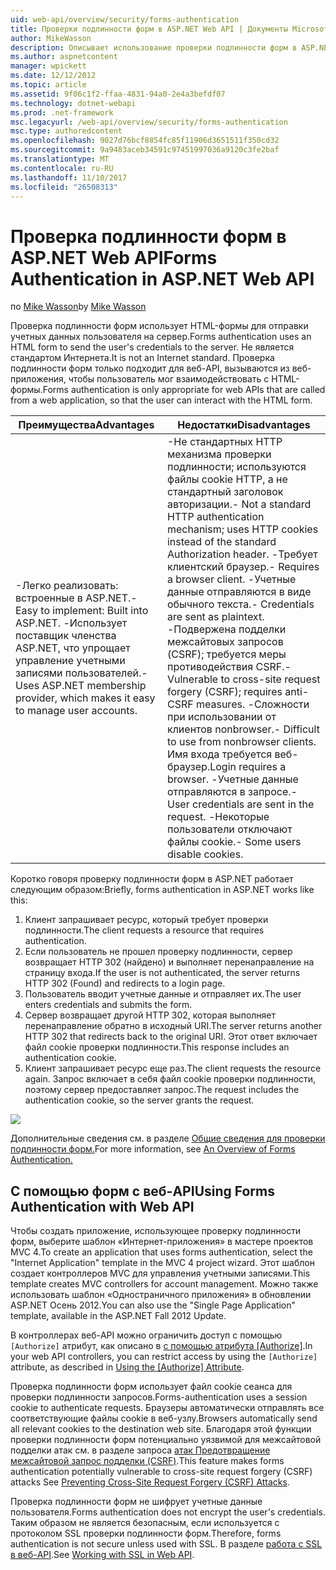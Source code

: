 ```yaml
---
uid: web-api/overview/security/forms-authentication
title: Проверки подлинности форм в ASP.NET Web API | Документы Microsoft
author: MikeWasson
description: Описывает использование проверки подлинности форм в ASP.NET Web API.
ms.author: aspnetcontent
manager: wpickett
ms.date: 12/12/2012
ms.topic: article
ms.assetid: 9f06c1f2-ffaa-4831-94a0-2e4a3befdf07
ms.technology: dotnet-webapi
ms.prod: .net-framework
msc.legacyurl: /web-api/overview/security/forms-authentication
msc.type: authoredcontent
ms.openlocfilehash: 9027d76bcf8854fc85f11906d3651511f350cd32
ms.sourcegitcommit: 9a9483aceb34591c97451997036a9120c3fe2baf
ms.translationtype: MT
ms.contentlocale: ru-RU
ms.lasthandoff: 11/10/2017
ms.locfileid: "26508313"
---
```

<a name="forms-authentication-in-aspnet-web-api"></a><span data-ttu-id="bfdcb-103">Проверка подлинности форм в ASP.NET Web API</span><span class="sxs-lookup"><span data-stu-id="bfdcb-103">Forms Authentication in ASP.NET Web API</span></span>
====================
<span data-ttu-id="bfdcb-104">по [Mike Wasson](https://github.com/MikeWasson)</span><span class="sxs-lookup"><span data-stu-id="bfdcb-104">by [Mike Wasson](https://github.com/MikeWasson)</span></span>

<span data-ttu-id="bfdcb-105">Проверка подлинности форм использует HTML-формы для отправки учетных данных пользователя на сервер.</span><span class="sxs-lookup"><span data-stu-id="bfdcb-105">Forms authentication uses an HTML form to send the user's credentials to the server.</span></span> <span data-ttu-id="bfdcb-106">Не является стандартом Интернета.</span><span class="sxs-lookup"><span data-stu-id="bfdcb-106">It is not an Internet standard.</span></span> <span data-ttu-id="bfdcb-107">Проверка подлинности форм только подходит для веб-API, вызываются из веб-приложения, чтобы пользователь мог взаимодействовать с HTML-формы.</span><span class="sxs-lookup"><span data-stu-id="bfdcb-107">Forms authentication is only appropriate for web APIs that are called from a web application, so that the user can interact with the HTML form.</span></span>

| <span data-ttu-id="bfdcb-108">Преимущества</span><span class="sxs-lookup"><span data-stu-id="bfdcb-108">Advantages</span></span> | <span data-ttu-id="bfdcb-109">Недостатки</span><span class="sxs-lookup"><span data-stu-id="bfdcb-109">Disadvantages</span></span> |
| --- | --- |
| <span data-ttu-id="bfdcb-110">-Легко реализовать: встроенные в ASP.NET.</span><span class="sxs-lookup"><span data-stu-id="bfdcb-110">- Easy to implement: Built into ASP.NET.</span></span> <span data-ttu-id="bfdcb-111">-Использует поставщик членства ASP.NET, что упрощает управление учетными записями пользователей.</span><span class="sxs-lookup"><span data-stu-id="bfdcb-111">- Uses ASP.NET membership provider, which makes it easy to manage user accounts.</span></span> | <span data-ttu-id="bfdcb-112">-Не стандартных HTTP механизма проверки подлинности; используются файлы cookie HTTP, а не стандартный заголовок авторизации.</span><span class="sxs-lookup"><span data-stu-id="bfdcb-112">- Not a standard HTTP authentication mechanism; uses HTTP cookies instead of the standard Authorization header.</span></span> <span data-ttu-id="bfdcb-113">-Требует клиентский браузер.</span><span class="sxs-lookup"><span data-stu-id="bfdcb-113">- Requires a browser client.</span></span> <span data-ttu-id="bfdcb-114">-Учетные данные отправляются в виде обычного текста.</span><span class="sxs-lookup"><span data-stu-id="bfdcb-114">- Credentials are sent as plaintext.</span></span> <span data-ttu-id="bfdcb-115">-Подвержена подделки межсайтовых запросов (CSRF); требуется меры противодействия CSRF.</span><span class="sxs-lookup"><span data-stu-id="bfdcb-115">- Vulnerable to cross-site request forgery (CSRF); requires anti-CSRF measures.</span></span> <span data-ttu-id="bfdcb-116">-Сложности при использовании от клиентов nonbrowser.</span><span class="sxs-lookup"><span data-stu-id="bfdcb-116">- Difficult to use from nonbrowser clients.</span></span> <span data-ttu-id="bfdcb-117">Имя входа требуется веб-браузер.</span><span class="sxs-lookup"><span data-stu-id="bfdcb-117">Login requires a browser.</span></span> <span data-ttu-id="bfdcb-118">-Учетные данные отправляются в запросе.</span><span class="sxs-lookup"><span data-stu-id="bfdcb-118">- User credentials are sent in the request.</span></span> <span data-ttu-id="bfdcb-119">-Некоторые пользователи отключают файлы cookie.</span><span class="sxs-lookup"><span data-stu-id="bfdcb-119">- Some users disable cookies.</span></span> |

<span data-ttu-id="bfdcb-120">Коротко говоря проверку подлинности форм в ASP.NET работает следующим образом:</span><span class="sxs-lookup"><span data-stu-id="bfdcb-120">Briefly, forms authentication in ASP.NET works like this:</span></span>

1. <span data-ttu-id="bfdcb-121">Клиент запрашивает ресурс, который требует проверки подлинности.</span><span class="sxs-lookup"><span data-stu-id="bfdcb-121">The client requests a resource that requires authentication.</span></span>
2. <span data-ttu-id="bfdcb-122">Если пользователь не прошел проверку подлинности, сервер возвращает HTTP 302 (найдено) и выполняет перенаправление на страницу входа.</span><span class="sxs-lookup"><span data-stu-id="bfdcb-122">If the user is not authenticated, the server returns HTTP 302 (Found) and redirects to a login page.</span></span>
3. <span data-ttu-id="bfdcb-123">Пользователь вводит учетные данные и отправляет их.</span><span class="sxs-lookup"><span data-stu-id="bfdcb-123">The user enters credentials and submits the form.</span></span>
4. <span data-ttu-id="bfdcb-124">Сервер возвращает другой HTTP 302, которая выполняет перенаправление обратно в исходный URI.</span><span class="sxs-lookup"><span data-stu-id="bfdcb-124">The server returns another HTTP 302 that redirects back to the original URI.</span></span> <span data-ttu-id="bfdcb-125">Этот ответ включает файл cookie проверки подлинности.</span><span class="sxs-lookup"><span data-stu-id="bfdcb-125">This response includes an authentication cookie.</span></span>
5. <span data-ttu-id="bfdcb-126">Клиент запрашивает ресурс еще раз.</span><span class="sxs-lookup"><span data-stu-id="bfdcb-126">The client requests the resource again.</span></span> <span data-ttu-id="bfdcb-127">Запрос включает в себя файл cookie проверки подлинности, поэтому сервер предоставляет запрос.</span><span class="sxs-lookup"><span data-stu-id="bfdcb-127">The request includes the authentication cookie, so the server grants the request.</span></span>

![](forms-authentication/_static/image1.png)

<span data-ttu-id="bfdcb-128">Дополнительные сведения см. в разделе [Общие сведения для проверки подлинности форм.](../../../web-forms/overview/older-versions-security/introduction/an-overview-of-forms-authentication-cs.md)</span><span class="sxs-lookup"><span data-stu-id="bfdcb-128">For more information, see [An Overview of Forms Authentication.](../../../web-forms/overview/older-versions-security/introduction/an-overview-of-forms-authentication-cs.md)</span></span>

## <a name="using-forms-authentication-with-web-api"></a><span data-ttu-id="bfdcb-129">С помощью форм с веб-API</span><span class="sxs-lookup"><span data-stu-id="bfdcb-129">Using Forms Authentication with Web API</span></span>

<span data-ttu-id="bfdcb-130">Чтобы создать приложение, использующее проверку подлинности форм, выберите шаблон «Интернет-приложения» в мастере проектов MVC 4.</span><span class="sxs-lookup"><span data-stu-id="bfdcb-130">To create an application that uses forms authentication, select the "Internet Application" template in the MVC 4 project wizard.</span></span> <span data-ttu-id="bfdcb-131">Этот шаблон создает контроллеров MVC для управления учетными записями.</span><span class="sxs-lookup"><span data-stu-id="bfdcb-131">This template creates MVC controllers for account management.</span></span> <span data-ttu-id="bfdcb-132">Можно также использовать шаблон «Одностраничного приложения» в обновлении ASP.NET Осень 2012.</span><span class="sxs-lookup"><span data-stu-id="bfdcb-132">You can also use the "Single Page Application" template, available in the ASP.NET Fall 2012 Update.</span></span>

<span data-ttu-id="bfdcb-133">В контроллерах веб-API можно ограничить доступ с помощью `[Authorize]` атрибут, как описано в [с помощью атрибута [Authorize]](authentication-and-authorization-in-aspnet-web-api.md#auth3).</span><span class="sxs-lookup"><span data-stu-id="bfdcb-133">In your web API controllers, you can restrict access by using the `[Authorize]` attribute, as described in [Using the [Authorize] Attribute](authentication-and-authorization-in-aspnet-web-api.md#auth3).</span></span>

<span data-ttu-id="bfdcb-134">Проверка подлинности форм использует файл cookie сеанса для проверки подлинности запросов.</span><span class="sxs-lookup"><span data-stu-id="bfdcb-134">Forms-authentication uses a session cookie to authenticate requests.</span></span> <span data-ttu-id="bfdcb-135">Браузеры автоматически отправлять все соответствующие файлы cookie в веб-узлу.</span><span class="sxs-lookup"><span data-stu-id="bfdcb-135">Browsers automatically send all relevant cookies to the destination web site.</span></span> <span data-ttu-id="bfdcb-136">Благодаря этой функции проверки подлинности форм потенциально уязвимой для межсайтовой подделки атак см. в разделе запроса [атак Предотвращение межсайтовой запрос подделки (CSRF)](preventing-cross-site-request-forgery-csrf-attacks.md).</span><span class="sxs-lookup"><span data-stu-id="bfdcb-136">This feature makes forms authentication potentially vulnerable to cross-site request forgery (CSRF) attacks See [Preventing Cross-Site Request Forgery (CSRF) Attacks](preventing-cross-site-request-forgery-csrf-attacks.md).</span></span>

<span data-ttu-id="bfdcb-137">Проверка подлинности форм не шифрует учетные данные пользователя.</span><span class="sxs-lookup"><span data-stu-id="bfdcb-137">Forms authentication does not encrypt the user's credentials.</span></span> <span data-ttu-id="bfdcb-138">Таким образом не является безопасным, если используется с протоколом SSL проверки подлинности форм.</span><span class="sxs-lookup"><span data-stu-id="bfdcb-138">Therefore, forms authentication is not secure unless used with SSL.</span></span> <span data-ttu-id="bfdcb-139">В разделе [работа с SSL в веб-API](working-with-ssl-in-web-api.md).</span><span class="sxs-lookup"><span data-stu-id="bfdcb-139">See [Working with SSL in Web API](working-with-ssl-in-web-api.md).</span></span>
